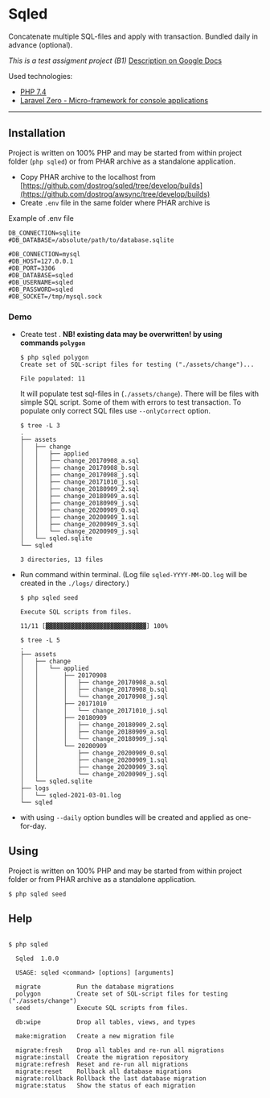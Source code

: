 # Sqled

Concatenate multiple SQL-files and apply with transaction. Bundled daily in advance (optional).

_This is a test assigment project (B1)_ [Description on Google Docs](https://docs.google.com/document/d/1dC0PrfmIbhP3EtG-3gwdto5vrv83m1DAmjSiNOSCAaQ/edit?usp=sharing)

Used technologies:

- [PHP 7.4](https://www.php.net)
- [Laravel Zero - Micro-framework for console applications](https://laravel-zero.com)

------

## Installation

Project is written on 100% PHP and may be started from within project folder (`php sqled`) or from PHAR archive as a standalone application.

- Copy PHAR archive to the localhost from [https://github.com/dostrog/sqled/tree/develop/builds](https://github.com/dostrog/awsync/tree/develop/builds)
- Create `.env` file in the same folder where PHAR archive is

Example of .env file
```shell
DB_CONNECTION=sqlite
#DB_DATABASE=/absolute/path/to/database.sqlite

#DB_CONNECTION=mysql
#DB_HOST=127.0.0.1
#DB_PORT=3306
#DB_DATABASE=sqled
#DB_USERNAME=sqled
#DB_PASSWORD=sqled
#DB_SOCKET=/tmp/mysql.sock
```

### Demo

- Create test . **NB! existing data may be overwritten! by using commands `polygon`**
    ```shell
    $ php sqled polygon
    Create set of SQL-script files for testing ("./assets/change")...

    File populated: 11 
    ```

    It will populate test sql-files in (`./assets/change`). There will be files with simple SQL script. Some of them with errors to test transaction. To populate only correct SQL files use `--onlyCorrect` option.

    ```shell
    $ tree -L 3
    .
    ├── assets
    │   ├── change
    │   │   ├── applied
    │   │   ├── change_20170908_a.sql
    │   │   ├── change_20170908_b.sql
    │   │   ├── change_20170908_j.sql
    │   │   ├── change_20171010_j.sql
    │   │   ├── change_20180909_2.sql
    │   │   ├── change_20180909_a.sql
    │   │   ├── change_20180909_j.sql
    │   │   ├── change_20200909_0.sql
    │   │   ├── change_20200909_1.sql
    │   │   ├── change_20200909_3.sql
    │   │   └── change_20200909_j.sql
    │   └── sqled.sqlite
    └── sqled
    
    3 directories, 13 files
    ```
    
- Run command within terminal. (Log file `sqled-YYYY-MM-DD.log` will be created in the `./logs/` directory.) 

    ```shell
    $ php sqled seed

    Execute SQL scripts from files.

    11/11 [▓▓▓▓▓▓▓▓▓▓▓▓▓▓▓▓▓▓▓▓▓▓▓▓▓▓▓▓] 100%
    ```
    ```shell
    $ tree -L 5
    .
    ├── assets
    │   ├── change
    │   │   └── applied
    │   │       ├── 20170908
    │   │       │   ├── change_20170908_a.sql
    │   │       │   ├── change_20170908_b.sql
    │   │       │   └── change_20170908_j.sql
    │   │       ├── 20171010
    │   │       │   └── change_20171010_j.sql
    │   │       ├── 20180909
    │   │       │   ├── change_20180909_2.sql
    │   │       │   ├── change_20180909_a.sql
    │   │       │   └── change_20180909_j.sql
    │   │       └── 20200909
    │   │           ├── change_20200909_0.sql
    │   │           ├── change_20200909_1.sql
    │   │           ├── change_20200909_3.sql
    │   │           └── change_20200909_j.sql
    │   └── sqled.sqlite
    ├── logs
    │   └── sqled-2021-03-01.log
    └── sqled
    ```

- with using `--daily` option bundles will be created and applied as one-for-day.

## Using

Project is written on 100% PHP and may be started from within project folder or from PHAR archive as a standalone application. 

```shell
$ php sqled seed
```

## Help

```shell

$ php sqled

  Sqled  1.0.0

  USAGE: sqled <command> [options] [arguments]

  migrate          Run the database migrations
  polygon          Create set of SQL-script files for testing ("./assets/change")
  seed             Execute SQL scripts from files.

  db:wipe          Drop all tables, views, and types

  make:migration   Create a new migration file

  migrate:fresh    Drop all tables and re-run all migrations
  migrate:install  Create the migration repository
  migrate:refresh  Reset and re-run all migrations
  migrate:reset    Rollback all database migrations
  migrate:rollback Rollback the last database migration
  migrate:status   Show the status of each migration
```
